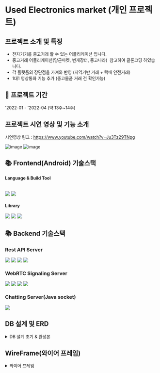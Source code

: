 # Used Electronics market (개인 프로젝트)

## 프로젝트 소개 및 특징

- 전자기기를 중고거래 할 수 있는 어플리케이션 입니다.
- 중고거래 어플리케이션(당근마켓, 번개장터, 중고나라)  참고하여 클론코딩 하였습니다.
- 각 플랫폼의 장단점을 가져와 반영 (지역기반 거래 + 택배 안전거래)
- 1대1 영상통화 기능 추가 (중고물품 거래 전 확인가능)

## 📅 프로젝트 기간
'2022-01 - '2022-04 (약 13주~14주)

## 프로젝트 시연 영상 및 기능 소개 

시연영상 링크 : https://www.youtube.com/watch?v=Ju3Tz29TNpg


![image](https://user-images.githubusercontent.com/79980357/195752183-2e3c903b-0ad6-4b3d-8dd4-7eaf27b04fce.png)
![image](https://user-images.githubusercontent.com/79980357/195752288-569ea3e3-bb9d-4cf0-92eb-a415bda1ecc5.png)




## 📚 Frontend(Android) 기술스택

#### Language & Build Tool
<br>
<img src="https://img.shields.io/badge/Java-536DFE?style=for-the-badge&logo=Java&logoColor=white"/> 
<img src="https://img.shields.io/badge/Gradle-02303A?style=for-the-badge&logo=Gradle&logoColor=white"/>
<br>


#### Library<br>
<img src="https://img.shields.io/badge/Retorfit2-색상?style=for-the-badge&logo=&logoColor=white">
<img src="https://img.shields.io/badge/KAKAO PAY API-FFCD00?style=for-the-badge&logo=&logoColor=white">
<img src="https://img.shields.io/badge/Google Map API-4285F4?style=for-the-badge&logo=&logoColor=white">

## 📚 Backend 기술스택

### Rest API Server
<img src="https://img.shields.io/badge/PHP-777BB4?style=for-the-badge&logo=&logoColor=white">
<img src="https://img.shields.io/badge/Apache-D22128?style=for-the-badge&logo=&logoColor=white">
<img src="https://img.shields.io/badge/MySQL-4479A1?style=for-the-badge&logo=MySQL&logoColor=white"/>
<img src="https://img.shields.io/badge/AmazonEC2-FF9900?style=for-the-badge&logo=AmazonEC2&logoColor=white"/>

### WebRTC Signaling Server

<img src="https://img.shields.io/badge/WebRTC-333333?style=for-the-badge&logo=&logoColor=white">
<img src="https://img.shields.io/badge/JavaScript-F7DF1E?style=for-the-badge&logo=&logoColor=white">
<img src="https://img.shields.io/badge/Nodejs-339933?style=for-the-badge&logo=&logoColor=white">
<img src="https://img.shields.io/badge/socket.io-010101?style=for-the-badge&logo=socket.io&logoColor=white">

### Chatting Server(Java socket)<BR>
<img src="https://img.shields.io/badge/Java-536DFE?style=for-the-badge&logo=Java&logoColor=white"/>






## DB 설계 및 ERD 

<details>
<summary>DB 설계 초기 & 완성본</summary>

DB 초기설계
![image](https://user-images.githubusercontent.com/79980357/195753461-ea5556ff-1d07-4e35-b9c9-e0c65b98142b.png)

DB 최종완성
- 채팅관련
  ![image](https://user-images.githubusercontent.com/79980357/195756897-48f22374-4c08-45bb-be95-9ad9930e73d8.png)
- 중고거래 관련
  ![image](https://user-images.githubusercontent.com/79980357/195757543-cad01fe9-c67a-41bb-b083-b2d8b4d20fee.png)

</details>


## WireFrame(와이어 프레임)
<details>
<summary>와이어 프레임</summary>

![image](https://user-images.githubusercontent.com/79980357/195773725-d02d7487-bf47-4740-a3ea-d91658bfaa95.png)
![image](https://user-images.githubusercontent.com/79980357/195773817-4acdc5d0-d417-4959-891d-0380243e45df.png)
![image](https://user-images.githubusercontent.com/79980357/195773883-94f57010-2720-4b04-8f85-c6f26afb5bca.png)
![image](https://user-images.githubusercontent.com/79980357/195773978-7fcfc8e1-32a5-4a7d-bfb5-3f75b2898e92.png)
![image](https://user-images.githubusercontent.com/79980357/195774027-5d412040-bce8-43d1-bad8-7908d68f22c4.png)
![image](https://user-images.githubusercontent.com/79980357/195774049-a6b4d9eb-55a9-4d8f-adf9-6cab5ef1dcbd.png)
![image](https://user-images.githubusercontent.com/79980357/195774078-9c0b9bf8-b81f-4bcb-b2a7-f930e59be7d1.png)
![image](https://user-images.githubusercontent.com/79980357/195774111-615ac3df-3e6c-4ac3-9e30-5a04be06dcb0.png)
![image](https://user-images.githubusercontent.com/79980357/195774138-ba121f13-7408-48f9-aa56-8b8ed29d5c31.png)
![image](https://user-images.githubusercontent.com/79980357/195774164-00e96347-edf9-4b3d-8638-8d4e14a5ee16.png)
![image](https://user-images.githubusercontent.com/79980357/195774202-e3608ca3-df0d-43ee-b0f4-3eb99503436d.png)
![image](https://user-images.githubusercontent.com/79980357/195774223-f42fe913-e161-4790-953e-ccd596822fa6.png)
![image](https://user-images.githubusercontent.com/79980357/195774244-3abfbb77-532b-4357-a272-cdc205c67ed8.png)
![image](https://user-images.githubusercontent.com/79980357/195774269-8541cbab-48bb-4eb3-bdd0-ba6fd70c9a7a.png)
![image](https://user-images.githubusercontent.com/79980357/195774290-bc20130d-9dd5-40cd-b8c7-f8298aed70ec.png)
![image](https://user-images.githubusercontent.com/79980357/195774312-c31437a8-f64c-4291-8494-3d0de20851ec.png)

</details>